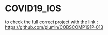 # COVID19_IOS
to check the full correct project with the link : https://github.com/piumin/COBSCOMP191P-013
